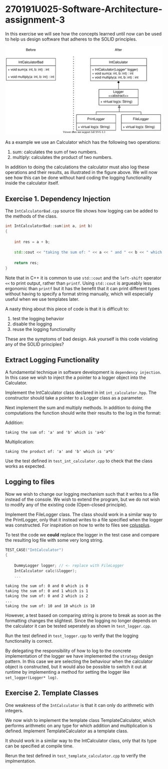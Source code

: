 # 270191U025-Software-Architecture-assignment-3

In this exercise we will see how the concepts learned until now can be used to help us design software that adheres to the SOLID principles.

<div style="text-align:center">
<img src="calculator_uml.svg">
</div>

As a example we use an Calculator which has the following two operations:

1. sum: calculates the sum of two numbers.
2. multiply: calculates the product of two numbers.

In addition to doing the calculations the calculator must also log these operations and their results, as illustrated in the figure above.
We will now see how this can be done without hard coding the logging functionality inside the calculator itself.

## Exercise 1. Dependency Injection

The `IntCalculatorBad.cpp` source file shows how logging can be added to the methods of the class.

```cpp
int IntCalculatorBad::sum(int a, int b)
{

    int res = a + b;

    std::cout << "taking the sum of: " << a << " and " << b << " which is " << res << std::endl;

    return res;
}
```
Note that in C++ it is common to use `std::cout` and the `left-shift` operator `<<` to print output, rather than `printf`.
Using `std::cout` is argueably less ergonomic than `printf` but it has the benefit that it can print different types without having to specify a format string manually, which will especially useful when we use templates later.

A nasty thing about this piece of code is that it is difficult to:

1. test the logging behavior
2. disable the logging
3. reuse the logging functionality

These are the symptoms of bad design. Ask yourself is this code violating any of the SOLID principles?

## Extract Logging Functionality

A fundamental technique in software development is `dependency injection`.
In this case we wish to inject the a pointer to a logger object into the Calculator.

Implement the IntCalculator class declared in int `int_calculator.hpp`.
The constructor should take a pointer to a Logger class as a parameter.

Next implement the sum and multiply methods.
In addition to doing the computations the function should write their results to the log in the format:

Addition:

```
taking the sum of: 'a' and 'b' which is 'a+b'
```

Multiplication:

```
taking the product of: 'a' and 'b' which is 'a*b'
```

Use the test defined in `test_int_calculator.cpp` to check that the class works as expected.

## Logging to files

Now we wish to change our logging mechanism such that it writes to a file instead of the console.
We wish to extend the program, but we do not wish to modify any of the existing code (Open-closed principle).

Implement the FileLogger class.
The class should work in a similar way to the PrintLogger, only that it instead writes to a file specified when the logger was constructed.
For inspiration on how to write to files see [cplusplus](https://www.cplusplus.com/doc/tutorial/files/).

To test the code we **could** replace the logger in the test case and compare the resulting log file with some very long string.

```cpp
TEST_CASE("IntCalculator")
{

    DummyLogger logger; // <- replace with FileLogger
    IntCalculator calc(&logger);
    ...
```

```
taking the sum of: 0 and 0 which is 0
taking the sum of: 0 and 1 which is 1
taking the sum of: 0 and 2 which is 2
...
taking the sum of: 10 and 10 which is 10
```

However, a test based on comparing string is prone to break as soon as the formatting changes the slightest.
Since the logging no longer depends on the calculator it can be tested seperately as shown in `test_logger.cpp`.

Run the test defined in `test_logger.cpp` to verify that the logging functionality is correct.

By delegating the responsibility of how to log to the concrete implementation of the logger we have implemented the `strategy` design pattern.
In this case we are selecting the behaviour when the calculator object is constructed, but it would also be possible to switch it out at runtime by implementing a method for setting the logger like `set_logger(Logger* log)`.

## Exercise 2. Template Classes

One weakness of the `IntCalculator` is that it can only do arithmetic with integers.

We now wish to implement the template class TemplateCalculator, which performs arithmetic on any type for which addition and multiplication is defined. Implement TemplateCalculator as a template class. 

It should work in a similar way to the IntCalculator class, only that its type can be specified at
compile time.

Rerun the test defined in `test_template_calculator.cpp` to verify the implmentation.
